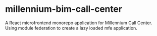 # millennium-bim-call-center
A React microfrontend monorepo application for Millennium Call Center. Using module federation to create a lazy loaded mfe application.
